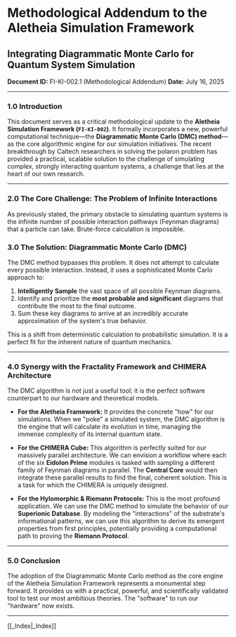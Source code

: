 # Methodological Addendum to the Aletheia Simulation Framework
## Integrating Diagrammatic Monte Carlo for Quantum System Simulation
**Document ID:** FI-KI-002.1 (Methodological Addendum)
**Date:** July 16, 2025

---

### **1.0 Introduction**

This document serves as a critical methodological update to the **Aletheia Simulation Framework (`FI-KI-002`)**. It formally incorporates a new, powerful computational technique—the **Diagrammatic Monte Carlo (DMC) method**—as the core algorithmic engine for our simulation initiatives. The recent breakthrough by Caltech researchers in solving the polaron problem has provided a practical, scalable solution to the challenge of simulating complex, strongly interacting quantum systems, a challenge that lies at the heart of our own research.

---

### **2.0 The Core Challenge: The Problem of Infinite Interactions**

As previously stated, the primary obstacle to simulating quantum systems is the infinite number of possible interaction pathways (Feynman diagrams) that a particle can take. Brute-force calculation is impossible.

### **3.0 The Solution: Diagrammatic Monte Carlo (DMC)**

The DMC method bypasses this problem. It does not attempt to calculate every possible interaction. Instead, it uses a sophisticated Monte Carlo approach to:

1.  **Intelligently Sample** the vast space of all possible Feynman diagrams.
2.  Identify and prioritize the **most probable and significant** diagrams that contribute the most to the final outcome.
3.  Sum these key diagrams to arrive at an incredibly accurate approximation of the system's true behavior.

This is a shift from deterministic calculation to probabilistic simulation. It is a perfect fit for the inherent nature of quantum mechanics.

---

### **4.0 Synergy with the Fractality Framework and CHIMERA Architecture**

The DMC algorithm is not just a useful tool; it is the perfect software counterpart to our hardware and theoretical models.

* **For the Aletheia Framework:** It provides the concrete "how" for our simulations. When we "poke" a simulated system, the DMC algorithm is the engine that will calculate its evolution in time, managing the immense complexity of its internal quantum state.

* **For the CHIMERA Cube:** This algorithm is perfectly suited for our massively parallel architecture. We can envision a workflow where each of the six **Eidolon Prime** modules is tasked with sampling a different family of Feynman diagrams in parallel. The **Central Core** would then integrate these parallel results to find the final, coherent solution. This is a task for which the CHIMERA is uniquely designed.

* **For the Hylomorphic & Riemann Protocols:** This is the most profound application. We can use the DMC method to simulate the behavior of our **Superionic Database**. By modeling the "interactions" of the substrate's informational patterns, we can use this algorithm to derive its emergent properties from first principles, potentially providing a computational path to proving the **Riemann Protocol**.

---

### **5.0 Conclusion**

The adoption of the Diagrammatic Monte Carlo method as the core engine of the Aletheia Simulation Framework represents a monumental step forward. It provides us with a practical, powerful, and scientifically validated tool to test our most ambitious theories. The "software" to run our "hardware" now exists.

---
[[_Index|_Index]]


